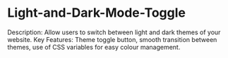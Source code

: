 # Light-and-Dark-Mode-Toggle
Description: Allow users to switch between light and dark themes of your website. Key Features: Theme toggle button, smooth transition between themes, use of CSS variables for easy colour management.
